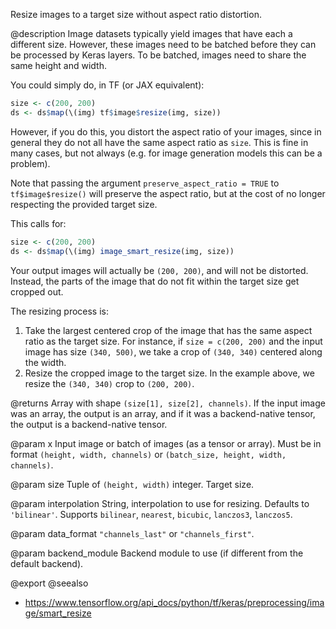 Resize images to a target size without aspect ratio distortion.

@description
Image datasets typically yield images that have each a different
size. However, these images need to be batched before they can be
processed by Keras layers. To be batched, images need to share the same
height and width.

You could simply do, in TF (or JAX equivalent):


```r
size <- c(200, 200)
ds <- ds$map(\(img) tf$image$resize(img, size))
```

However, if you do this, you distort the aspect ratio of your images, since
in general they do not all have the same aspect ratio as `size`. This is
fine in many cases, but not always (e.g. for image generation models
this can be a problem).

Note that passing the argument `preserve_aspect_ratio = TRUE` to `tf$image$resize()`
will preserve the aspect ratio, but at the cost of no longer respecting the
provided target size.

This calls for:


```r
size <- c(200, 200)
ds <- ds$map(\(img) image_smart_resize(img, size))
```

Your output images will actually be `(200, 200)`, and will not be distorted.
Instead, the parts of the image that do not fit within the target size
get cropped out.

The resizing process is:

1. Take the largest centered crop of the image that has the same aspect
ratio as the target size. For instance, if `size = c(200, 200)` and the input
image has size `(340, 500)`, we take a crop of `(340, 340)` centered along
the width.
2. Resize the cropped image to the target size. In the example above,
we resize the `(340, 340)` crop to `(200, 200)`.

@returns
Array with shape `(size[1], size[2], channels)`.
If the input image was an array, the output is an array,
and if it was a backend-native tensor,
the output is a backend-native tensor.

@param x
Input image or batch of images (as a tensor or array).
Must be in format `(height, width, channels)`
or `(batch_size, height, width, channels)`.

@param size
Tuple of `(height, width)` integer. Target size.

@param interpolation
String, interpolation to use for resizing.
Defaults to `'bilinear'`.
Supports `bilinear`, `nearest`, `bicubic`,
`lanczos3`, `lanczos5`.

@param data_format
`"channels_last"` or `"channels_first"`.

@param backend_module
Backend module to use (if different from the default
backend).

@export
@seealso
+ <https://www.tensorflow.org/api_docs/python/tf/keras/preprocessing/image/smart_resize>
